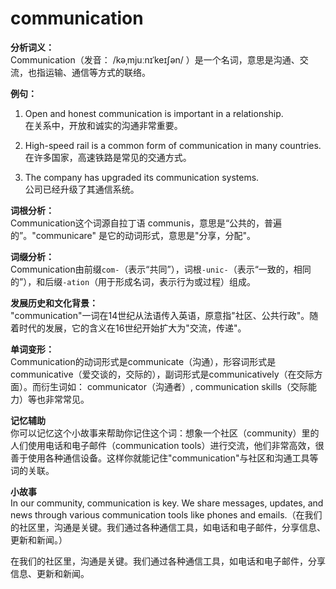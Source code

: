 # communication

**分析词义：**  
Communication（发音： /kəˌmjuːnɪˈkeɪʃən/ ）是一个名词，意思是沟通、交流，也指运输、通信等方式的联络。

  

**例句：**

  

1.  Open and honest communication is important in a relationship.  
    在关系中，开放和诚实的沟通非常重要。
    
      
    
2.  High-speed rail is a common form of communication in many countries.  
    在许多国家，高速铁路是常见的交通方式。
    
      
    
3.  The company has upgraded its communication systems.  
    公司已经升级了其通信系统。
    
      
    

  

**词根分析：**  
Communication这个词源自拉丁语 communis，意思是“公共的，普遍的”。"communicare" 是它的动词形式，意思是"分享，分配"。

  

**词缀分析：**  
Communication由前缀`com-`（表示“共同”），词根`-unic-`（表示“一致的，相同的”），和后缀`-ation`（用于形成名词，表示行为或过程）组成。

  

**发展历史和文化背景：**  
"communication"一词在14世纪从法语传入英语，原意指"社区、公共行政"。随着时代的发展，它的含义在16世纪开始扩大为"交流，传递"。

  

**单词变形：**  
Communication的动词形式是communicate（沟通），形容词形式是communicative（爱交谈的，交际的），副词形式是communicatively（在交际方面）。而衍生词如： communicator（沟通者）, communication skills（交际能力）等也非常常见。

  

**记忆辅助**  
你可以记忆这个小故事来帮助你记住这个词：想象一个社区（community）里的人们使用电话和电子邮件（communication tools）进行交流，他们非常高效，很善于使用各种通信设备。这样你就能记住"communication"与社区和沟通工具等词的关联。

  

**小故事**  
In our community, communication is key. We share messages, updates, and news through various communication tools like phones and emails.（在我们的社区里，沟通是关键。我们通过各种通信工具，如电话和电子邮件，分享信息、更新和新闻。）

  

在我们的社区里，沟通是关键。我们通过各种通信工具，如电话和电子邮件，分享信息、更新和新闻。
